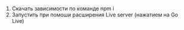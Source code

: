 1. Скачать зависимости по команде npm i
2. Запустить при помоши расширения Live server (нажатием на Go Live)